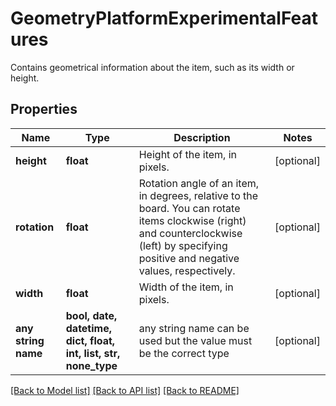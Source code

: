 # GeometryPlatformExperimentalFeatures

Contains geometrical information about the item, such as its width or height.

## Properties
Name | Type | Description | Notes
------------ | ------------- | ------------- | -------------
**height** | **float** | Height of the item, in pixels. | [optional] 
**rotation** | **float** | Rotation angle of an item, in degrees, relative to the board. You can rotate items clockwise (right) and counterclockwise (left) by specifying positive and negative values, respectively. | [optional] 
**width** | **float** | Width of the item, in pixels. | [optional] 
**any string name** | **bool, date, datetime, dict, float, int, list, str, none_type** | any string name can be used but the value must be the correct type | [optional]

[[Back to Model list]](../README.md#documentation-for-models) [[Back to API list]](../README.md#documentation-for-api-endpoints) [[Back to README]](../README.md)


